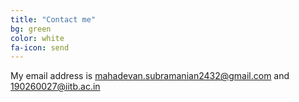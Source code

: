 ```yaml
---
title: "Contact me"
bg: green
color: white
fa-icon: send
---
```



<a href="https://www.facebook.com/profile.php?id=100010435631844" class="fa fa-facebook"></a>
<a href="https://www.linkedin.com/in/mahadevan-subramanian-a3b4291a8/" class="fa fa-linkedin"></a>
My email address is [mahadevan.subramanian2432@gmail.com](mahadevan.subramanian2432@gmail.com) and [190260027@iitb.ac.in](190260027@iitb.ac.in)
